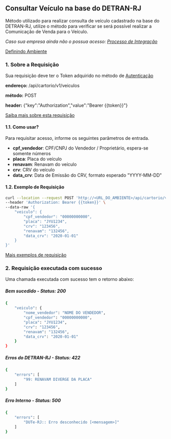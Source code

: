 ## Consultar Veículo na base do DETRAN-RJ

Método utilizado para realizar consulta de veículo cadastrado na base do DETRAN-RJ, utilize o método para verificar se será possível realizar a Comunicação de Venda para o Veículo.

*Caso sua empresa ainda não o possua acesso: [Processo de Integração](../integracao.md)*

[Definindo Ambiente](../ambiente.md)

### 1. Sobre a Requisição

Sua requisição deve ter o Token adquirido no método de [Autenticação](autenticacao.md)

__endereço:__ /api/cartorio/v1/veiculos

__método:__ POST

__header:__ {"key":"Authorization","value":"Bearer {{token}}"}

[Saiba mais sobre esta requisição](POSTMAN)

#### 1.1. Como usar?

Para requisitar acesso, informe os seguintes parâmetros de entrada.

* __cpf_vendedor__: CPF/CNPJ do Vendedor / Proprietário, espera-se somente números
* __placa__: Placa do veículo
* __renavam__: Renavam do veículo
* __crv__: CRV do veículo
* __data_crv__: Data de Emissão do CRV, formato esperado "YYYY-MM-DD"

#### 1.2. Exemplo de Requisição

```bash
curl --location --request POST 'http://<URL_DO_AMBIENTE>/api/cartorio/v1/veiculos' \
--header 'Authorization: Bearer {{token}}' \
--data-raw '{
    "veiculo": {
        "cpf_vendedor": "00000000000",
        "placa": "JYU1234",
        "crv": "123456",
        "renavam": "132456",
        "data_crv": "2020-01-01"    
    }
}'
```

[Mais exemplos de requisição](POSTMAN)

### 2. Requisição executada com sucesso

Uma chamada executada com sucesso tem o retorno abaixo: 

##### Bem sucedido - Status: 200
```bash
{
    "veiculo": {
        "nome_vendedor": "NOME DO VENDEDOR",
        "cpf_vendedor": "00000000000",
        "placa": "JYU1234",
        "crv": "123456",
        "renavam": "132456",
        "data_crv": "2020-01-01"
    }
}
```

##### Erros do DETRAN-RJ - Status: 422
```bash
{
    "errors": [
        "99: RENAVAM DIVERGE DA PLACA"
    ]
}
```

##### Erro Interno - Status: 500
```bash
{
    "errors": [
        "DUTe-RJ:: Erro desconhecido [<mensagem>]"
    ]
}
```
